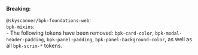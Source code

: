 **Breaking:**

`@skyscanner/bpk-foundations-web`: </br>
`bpk-mixins`: </br>
    - The following tokens have been removed:
    `bpk-card-color`, `bpk-modal-header-padding`, `bpk-panel-padding`, `bpk-panel-background-color`, as well as all `bpk-scrim-*` tokens.